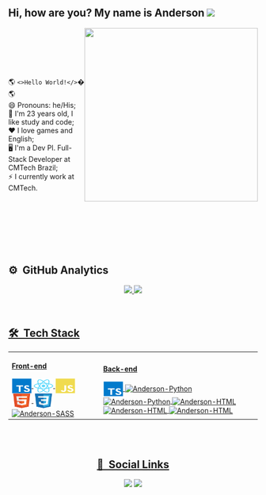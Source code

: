 ## Hi, how are you? My name is Anderson <img src="https://raw.githubusercontent.com/kaueMarques/kaueMarques/master/hi.gif" width="30px">




<img align="right" width="350" height="350" src="https://github.com/rafaelq80/rafaelq80/blob/main/code.svg">


<br>
<br>
<br>
<br>
<br>

 🌎 `<>Hello World!</>`�🌎
 <br>
😄 Pronouns: he/His;
 <br>
 💬 I'm 23 years old, I like study and code;
 <br>
 ♥ I love games and English;
 <br>
 🖥️ I'm a Dev Pl. Full-Stack Developer at CMTech Brazil;
 <br>
 ⚡ I currently work at CMTech.
  
  
<br>
<br>
<br>
<br>
<br>
<br>

## ⚙️ &nbsp;GitHub Analytics

<div align="center">
  <a href="https://github.com/AndersonAslap">
  <img height="150em" src="https://github-readme-stats.vercel.app/api?username=AndersonAslap&show_icons=true&theme=vision-friendly-dark"/>
  <img height="150em" src="https://github-readme-stats.vercel.app/api/top-langs/?username=AndersonAslap&layout=compact&langs_count=7&theme=vision-friendly-dark"/>
</div>
  
 
<br>
<br>

## 🛠 &nbsp;Tech Stack
 
 <center>
 <table cellpadding="10" cellspacing="10" width="100%" align="center">
  <tr>
   
   <td >
    <div style="display: inline_block"><br>
     <b>Front-end</b><br><br>
     <img align="center" alt="Anderson-Ts" height="30" width="40"     src="https://raw.githubusercontent.com/devicons/devicon/master/icons/typescript/typescript-plain.svg">
  <img align="center" alt="Anderson-React" height="30" width="40" src="https://raw.githubusercontent.com/devicons/devicon/master/icons/react/react-original.svg">
  <img align="center" alt="Anderson-Js" height="30" width="40" src="https://raw.githubusercontent.com/devicons/devicon/master/icons/javascript/javascript-plain.svg">
  <img align="center" alt="Anderson-HTML" height="30" width="40" src="https://raw.githubusercontent.com/devicons/devicon/master/icons/html5/html5-original.svg">
  <img align="center" alt="Anderson-CSS" height="30" width="40" src="https://raw.githubusercontent.com/devicons/devicon/master/icons/css3/css3-original.svg">
  <img align="center" alt="Anderson-SASS" height="30" width="40" src="https://cdn.jsdelivr.net/gh/devicons/devicon/icons/sass/sass-original.svg" />
     </div>
   </td>
 
  <td >
  <div style="display: inline_block"><br>
   <b>Back-end</b><br><br>
   <img align="center" alt="Anderson-Ts" height="30" width="40" src="https://raw.githubusercontent.com/devicons/devicon/master/icons/typescript/typescript-plain.svg">
   <img align="center" alt="Anderson-Python" height="30" width="40" src="https://cdn.jsdelivr.net/gh/devicons/devicon/icons/nodejs/nodejs-original.svg" />
   <img align="center" alt="Anderson-Python" height="30" width="40" src="https://cdn.jsdelivr.net/gh/devicons/devicon/icons/php/php-plain.svg" />
  <img align="center" alt="Anderson-HTML" height="30" width="40" src="https://cdn.jsdelivr.net/gh/devicons/devicon/icons/mysql/mysql-original.svg" />
   <img align="center" alt="Anderson-HTML" height="30" width="40" src="https://cdn.jsdelivr.net/gh/devicons/devicon/icons/docker/docker-plain-wordmark.svg" />
   <img align="center" alt="Anderson-HTML" height="30" width="40" src="https://cdn.icon-icons.com/icons2/2107/PNG/512/file_type_swagger_icon_130134.png" />
  </div>
  </td>
  
 </table>
 

<br><br>
 
## 💬 &nbsp;Social Links
 
<div> 
  <a href = "mailto:anderson.adolfo1998@gmail.com"><img src="https://img.shields.io/badge/-Gmail-%23333?style=for-the-badge&logo=gmail&logoColor=white" target="_blank"></a>
  <a href="https://www.linkedin.com/in/anderson-dos-santos-lopes-adolfo-de-paiva-4a9b53171/" target="_blank"><img src="https://img.shields.io/badge/-LinkedIn-%230077B5?style=for-the-badge&logo=linkedin&logoColor=white" target="_blank"></a>
 
</div>
